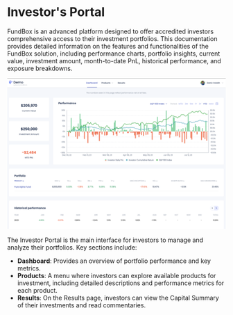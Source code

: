 # Investor's Portal

FundBox is an advanced platform designed to offer accredited investors comprehensive access to their investment portfolios. This documentation provides detailed information on the features and functionalities of the FundBox solution, including performance charts, portfolio insights, current value, investment amount, month-to-date PnL, historical performance, and exposure breakdowns.

![Investor's Portal](../images/investors-portal.png)

The Investor Portal is the main interface for investors to manage and analyze their portfolios. Key sections include:

- **Dashboard**: Provides an overview of portfolio performance and key metrics.
- **Products**: A menu where investors can explore available products for investment, including detailed descriptions and performance metrics for each product.
- **Results**: On the Results page, investors can view the Capital Summary of their investments and read commentaries.

